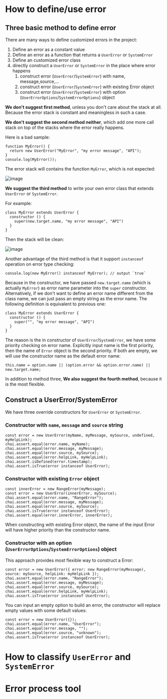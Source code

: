 # How to define/use error

## Three basic method to define error

There are many ways to define customized errors in the project:
1. Define an error as a constant value
1. Define an error as a function that returns a `UserError` or `SystemError`
1. Define an customized error class
1. directly construct a `UserError` or `SystemError` in the place where error happens
    1. construct error (`UserError`/`SystemError`) with name, message,source,...
    1. construct error (`UserError`/`SystemError`) with existing Error object
    1. construct error (`UserError`/`SystemError`) with option (`UserErrorOptions`/`SystemErrorOptions`) object

**We don't suggest first method**, unless you don't care about the stack at all.
Because the error stack is constant and meaningless in such a case.

**We don't suggest the second method neither**, which add one more call stack on top of the stacks where the error really happens.

Here is a bad sample:
```
function MyError() {
  return new UserError("MyError", "my error message", "API");
}
console.log(MyError());
```
The error stack will contains the function `MyError`, which is not expected:

![image](https://user-images.githubusercontent.com/1658418/132477124-3e0904fb-2a06-485e-9e73-d61a5780e26c.png)

**We suggest the third method** to write your own error class that extends `UserError` or `SystemError`.

For example: 
```
class MyError extends UserError {
  constructor () {
    super(new.target.name, "my error message", "API")
  }
}
```
Then the stack will be clean: 

![image](https://user-images.githubusercontent.com/1658418/132477358-dfb459e9-513c-47c1-b33a-8d4696854fd6.png)

Another advantage of the third method is that it support `instanceof` operation on error type checking:
```
console.log(new MyError() instanceof MyError); // output `true`
```
Because in the constructor, we have passed `new.target.name` (which is actually `MyError`) as error name parameter into the `super` constructor.
Alternatively, if we don't want to define an error name different from the class name, we can just pass an empty string as the error name.
The following definition is equivalent to previous one:
```
class MyError extends UserError {
  constructor () {
    super("", "my error message", "API")
  }
}
```
The reason is the in constructor of `UserError`/`SystemError`, we have some priority checking on error name. Explicitly input name is the first priority, then the name of `Error` object is the second priority. If both are empty, we will use the constructor name as the default error name:
```
this.name = option.name || (option.error && option.error.name) || new.target.name;
```
In addition to method three, **We also suggest the fourth method**, because it is the most flexible. 

## Construct a UserError/SystemError

We have three override constructors for `UserError` or `SystemError`.  

### Constructor with `name`, `message` and `source` string
```
const error = new UserError(myName, myMessage, mySource, undefined, myHelpLink);
chai.assert.equal(error.name, myName);
chai.assert.equal(error.message, myMessage);
chai.assert.equal(error.source, mySource);
chai.assert.equal(error.helpLink, myHelpLink);
chai.assert.isDefined(error.timestamp);
chai.assert.isTrue(error instanceof UserError);
```

### Constructor with existing `Error` object
```
const innerError = new RangeError(myMessage);
const error = new UserError(innerError, mySource);
chai.assert.equal(error.name, "RangeError");
chai.assert.equal(error.message, myMessage);
chai.assert.equal(error.source, mySource);
chai.assert.isTrue(error instanceof UserError);
chai.assert.equal(error.innerError, innerError);
```
When constructing with existing Error object, the name of the input Error will have higher priority than the constructor name.

### Constructor with an option (`UserErrorOptions`/`SystemErrorOptions`) object
This approach provides most flexible way to construct a Error:
```
const error = new UserError({ error: new RangeError(myMessage), source: mySource, helpLink: myHelpLink });
chai.assert.equal(error.name, "RangeError");
chai.assert.equal(error.message, myMessage);
chai.assert.equal(error.source, mySource);
chai.assert.equal(error.helpLink, myHelpLink);
chai.assert.isTrue(error instanceof UserError);
```
You can input an empty option to build an error, the constructor will replace empty values with some default values:
```
const error = new UserError({});
chai.assert.equal(error.name, "UserError");
chai.assert.equal(error.message, "");
chai.assert.equal(error.source, "unknown");
chai.assert.isTrue(error instanceof UserError);
```

# How to classify `UserError` and `SystemError`

# Error process tool

